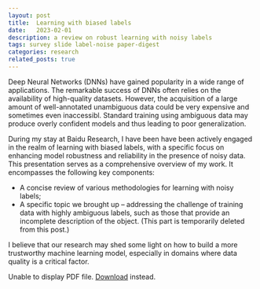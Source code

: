 ```yaml
---
layout: post
title:  Learning with biased labels
date:   2023-02-01
description: a review on robust learning with noisy labels
tags: survey slide label-noise paper-digest
categories: research
related_posts: true
---
```



Deep Neural Networks (DNNs) have gained popularity in
a wide range of applications. The remarkable success
of DNNs often relies on the availability of high-quality
datasets. However, the acquisition of a large amount of
well-annotated unambiguous data could be very expensive
and sometimes even inaccessibl.
Standard training using ambiguous data may produce overly 
confident models and thus leading to poor generalization. 


During my stay at Baidu Research, I have been have been actively engaged in the realm of learning
with biased labels, with a specific focus on enhancing model robustness and reliability in the presence of noisy data. This presentation serves as a comprehensive overview of my work. 
It encompasses the following key components:
* A concise review of various methodologies for learning with noisy labels;
* A specific topic we brought up – addressing the challenge of training data with highly ambiguous labels, such as those that provide an incomplete description of the object. (This part is temporarily deleted from this post.)

I believe that our research may shed some light on how to build a more trustworthy machine learning model, 
especially in domains where data quality is a critical factor.


<object data="/assets/pdf/learning_with_biased_labels_hez.pdf" width="100%" height="500px">
    <p>Unable to display PDF file. <a href="/assets/pdf/learning_with_biased_labels_hez.pdf">Download</a> instead.</p>
</object>

